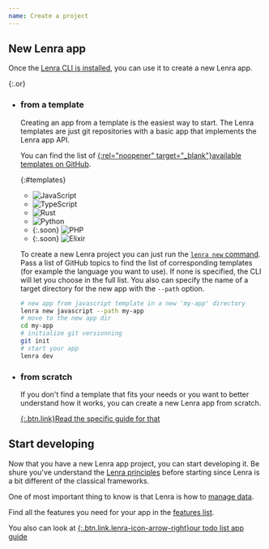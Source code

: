 ```yaml
---
name: Create a project
---
```


## New Lenra app

Once the [Lenra CLI is installed](./install.html), you can use it to create a new Lenra app.

{:.or}
- ### from **a template**

    Creating an app from a template is the easiest way to start.
    The Lenra templates are just git repositories with a basic app that implements the Lenra app API.

    You can find the list of [{:rel="noopener" target="_blank"}available templates on GitHub](https://github.com/search?q=topic%3Alenra+topic%3Atemplate&sort=stargazers&type=repositories).

    {:#templates}
    - ![JavaScript](/img/languages/javascript.svg)
    - ![TypeScript](/img/languages/typescript.svg)
    - ![Rust](/img/languages/rust.svg)
    - ![Python](/img/languages/python.svg)
    - {:.soon}
        ![PHP](/img/languages/php.svg)
    - {:.soon}
        ![Elixir](/img/languages/elixir.svg)

    To create a new Lenra project you can just run the [`lenra new` command](../references/cli/commands/new.html).
    Pass a list of GitHub topics to find the list of corresponding templates (for example the language you want to use).
    If none is specified, the CLI will let you choose in the full list.
    You also can specify the name of a target directory for the new app with the `--path` option.

    ```bash
    # new app from javascript template in a new 'my-app' directory
    lenra new javascript --path my-app
    # move to the new app dir
    cd my-app
    # initialize git versionning
    git init
    # start your app
    lenra dev
    ```


- ### from **scratch**

    If you don't find a template that fits your needs or you want to better understand how it works, you can create a new Lenra app from scratch.

    [{:.btn.link}Read the specific guide for that](../guides/create-from-scratch.html)


## Start developing

Now that you have a new Lenra app project, you can start developing it.
Be shure you've understand the [Lenra principles](../guides/principles.html) before starting since Lenra is a bit different of the classical frameworks.

One of most important thing to know is that Lenra is how to [manage data](../features/data-management.md).

Find all the features you need for your app in the [features list](../features/).

<!-- TODO: add showcase app when it's ready -->

<!-- Explain Lenra views and JSON views -->

You also can look at [{:.btn.link.lenra-icon-arrow-right}our todo list app guide](../guides/todo-list-app.html)